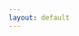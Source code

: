 ```yaml
---
layout: default
---
```


<head>
  <!-- ... -->
  <link rel="stylesheet" type="text/css" href="https://tikzjax.com/v1/fonts.css">
  <script src="https://tikzjax.com/v1/tikzjax.js"></script>
  <link rel="stylesheet" type="text/css" href="https://fonts.googleapis.com/earlyaccess/cwtexkai.css">
  <style>
    body {
     font-family: "cwTeXKai", serif;
    }

    p.big {
      line-height: 3;
      font-size: x-large;
    }
    p {
      font-size: 1.5em;
    }
    </style>

</head>

鳥鳴於樹上。兒以石擊之。父曰：「何以擊鳥？」兒曰：「人言：『鵲之鳴吉，鴉之鳴凶。』今鳴者，鴉也。以故擊之。」父曰：「人之智高於鳥之智。人不能知吉凶。鳥何以能知之？」




<script type="text/tikz">
\begin{tikzpicture}[roundnode/.style={circle, draw=black!60, fill=white!5, very thick, minimum size=15mm},squarednode/.style={rectangle, draw=blue!60, fill=blue!5, very thick, minimum size=20mm},
]
%Nodes
\node[squarednode]  (1u) {w};
\node[squarednode]  (2u) [right=of 1u] {w};
\node[squarednode]  (3u) [right=of 2u] {w};
\node[squarednode]  (4u) [right=of 3u] {w};

\node[roundnode]  (1b) [below=of 1u] {w};
\node[roundnode]  (2b) [below=of 2u] {w};
\node[roundnode]  (3b) [below=of 3u] {u};
\node[roundnode]  (4b) [below=of 4u] {w};

%Lines
% \draw[dashed, ->] (1u.south) .. controls +(right:7mm) and +(up:7mm) .. (1b.north);
\draw[dashed, ->] (2u.south) -- (2b.north);
% \draw[dashed, ->] (lowercircle.east) .. controls +(right:7mm) and +(down:7mm) .. (rightsquare.south);
% \draw[->] (uppercircle.south) -- (maintopic.north);
% \draw[->] (maintopic.south) -- (lowercircle.north);
% \draw[dashed, ->] (uppercircle.west) .. controls +(left:20mm) and +(left:20mm) .. (lowercircle.west);
% \draw[dashed, ->] (maintopic.west) .. controls +(left:10mm) and +(left:10mm) .. (lowercircle.west);
\end{tikzpicture}
</script>

html
 <html>
  <head>
    <script type="text/javascript" src="https://www.gstatic.com/charts/loader.js"></script>
    <script type="text/javascript">
      google.charts.load('current', {'packages':['sankey']});
      google.charts.setOnLoadCallback(drawChart);
      function drawChart() {
        var data = new google.visualization.DataTable();
        data.addColumn('string', 'From');
        data.addColumn('string', 'To');
        data.addColumn('number', 'Weight');
        data.addRows([
          [ 'A', 'B', 1 ],
          [ 'C', 'D', 1 ],
          [ 'E', 'F', 1 ],
          [ 'G', 'H', 1 ],
          [ 'I', 'K', 1 ],
          [ 'L', 'M', 1 ]
        ]);
        // Sets chart options.
        var options = {
          width: 500,
        };
        // Instantiates and draws our chart, passing in some options.
        var chart = new google.visualization.Sankey(document.getElementById('sankey_basic'));
        chart.draw(data, options);
      }
    </script>
  </head>
  <body>
    <div id="sankey_basic" style="width: 700px; height: 900px;"></div>
  </body>
</html>


span class="inline-latex">{% latex latex %}\LaTeX{% endlatex %}</span>

[Link to another page](./pages/bhbaihua/rumen.html).
